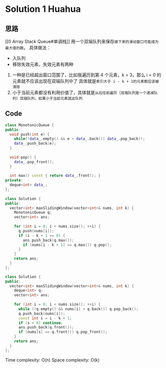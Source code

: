 # Solution 1 Huahua
## 思路
[[0 Array Stack Queue#单调栈]]
用一个双端队列来保存`接下来的滑动窗口可能成为最大值的数`。
具体做法：
-   入队列
-   移除失效元素，失效元素有两种
1.  一种是已经超出窗口范围了，比如我遍历到第 4 个元素，k = 3，那么 i = 0 的元素就不应该出现在双端队列中了 具体就是`索引大于 i - k + 1的元素都应该被清除`
2.  小于当前元素都没有利用价值了，具体就是`从后往前遍历（双端队列是一个递减队列）双端队列，如果小于当前元素就出队列`
## Code
```cpp
class MonotonicQueue {
public:
  void push(int e) {
    while(!data_.empty() && e > data_.back()) data_.pop_back();
    data_.push_back(e);
  } 
  
  void pop() {
    data_.pop_front();
  }
  
  int max() const { return data_.front(); }
private:
  deque<int> data_;
};
 
class Solution {
public:
  vector<int> maxSlidingWindow(vector<int>& nums, int k) {
    MonotonicQueue q;
    vector<int> ans;
        
    for (int i = 0; i < nums.size(); ++i) {
      q.push(nums[i]);
      if (i - k + 1 >= 0) {
        ans.push_back(q.max());
        if (nums[i - k + 1] == q.max()) q.pop();
      }      
    }
    return ans;
  }
};
```

```cpp
class Solution {
public:
  vector<int> maxSlidingWindow(vector<int>& nums, int k) {
    deque<int> q;
    vector<int> ans;
        
    for (int i = 0; i < nums.size(); ++i) {
      while (!q.empty() && nums[i] > q.back()) q.pop_back();
      q.push_back(nums[i]);
      const int s = i - k + 1;
      if (s < 0) continue;      
      ans.push_back(q.front());
      if (nums[s] == q.front()) q.pop_front();
    }
    return ans;
  }
};
```
Time complexity: O(n)
Space complexity: O(k)